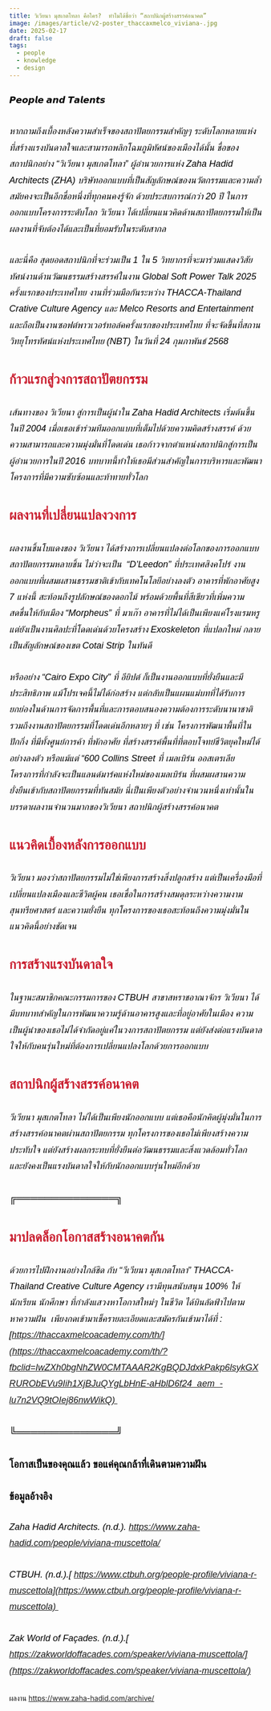 ```yaml
---
title: วิเวียนา มุสเกตโทลา คือใคร?  ทำไมได้ชื่อว่า “สถาปนิกผู้สร้างสรรค์อนาคต”
image: /images/article/v2-poster_thaccaxmelco_viviana-.jpg
date: 2025-02-17
draft: false
tags:
  - people
  - knowledge
  - design
---
```

<style>
    body {
        color: black;
    }

    h3 {
        color: #ca2031;
        font-family: "IBM Plex Sans Thai", sans-serif;
        font-weight: bold;
        font-size: 26px;
        line-height: 1.8;
    }

    h4 {
        color: black;
        font-family: "IBM Plex Sans Thai", sans-serif;
        font-weight: bold;
        font-size: 20px;
        line-height: 1.8;
    }

h5 {
        color: black;
        font-family: "sarabun", sans-serif;
        font-weight: lighter;
        font-size: 18px;
        line-height: 1.8;
    }
</style>

##### 𝙋𝙚𝙤𝙥𝙡𝙚 𝙖𝙣𝙙 𝙏𝙖𝙡𝙚𝙣𝙩𝙨

##### หากถามถึงเบื้องหลังความสำเร็จของสถาปัตยกรรมสำคัญๆ ระดับโลกหลายแห่ง ที่สร้างแรงบันดาลใจและสามารถพลิกโฉมภูมิทัศน์ของเมืองได้นั้น ชื่อของสถาปนิกอย่าง “วิเวียนา มุสเกตโทลา” ผู้อำนวยการแห่ง Zaha Hadid Architects (ZHA) บริษัทออกแบบที่เป็นสัญลักษณ์ของนวัตกรรมและความล้ำสมัยคงจะเป็นอีกชื่อหนึ่งที่ทุกคนคงรู้จัก ด้วยประสบการณ์กว่า 20 ปี ในการออกแบบโครงการระดับโลก วิเวียนา ได้เปลี่ยนแนวคิดด้านสถาปัตยกรรมให้เป็นผลงานที่จับต้องได้และเป็นที่ยอมรับในระดับสากล

##### และนี่คือ สุดยอดสถาปนิกที่จะร่วมเป็น 1 ใน 5 วิทยากรที่จะมาร่วมแสดงวิสัยทัศน์งานด้านวัฒนธรรมสร้างสรรค์ในงาน Global Soft Power Talk 2025 ครั้งแรกของประเทศไทย งานที่ร่วมมือกันระหว่าง THACCA-Thailand Crative Culture Agency และ Melco Resorts and Entertainment  และถือเป็นงานซอฟต์พาวเวอร์ทอล์คครั้งแรกของประเทศไทย ที่จะจัดขึ้นที่สถานวิทยุโทรทัศน์แห่งประเทศไทย (NBT) ในวันที่ 24 กุมภาพันธ์ 2568 

### **ก้าวแรกสู่วงการสถาปัตยกรรม**

##### เส้นทางของ วิเวียนา สู่การเป็นผู้นำใน Zaha Hadid Architects เริ่มต้นขึ้นในปี 2004 เมื่อเธอเข้าร่วมทีมออกแบบที่เต็มไปด้วยความคิดสร้างสรรค์ ด้วยความสามารถและความมุ่งมั่นที่โดดเด่น เธอก้าวจากตำแหน่งสถาปนิกสู่การเป็นผู้อำนวยการในปี 2016 บทบาทนี้ทำให้เธอมีส่วนสำคัญในการบริหารและพัฒนาโครงการที่มีความซับซ้อนและท้าทายทั่วโลก

### **ผลงานที่เปลี่ยนแปลงวงการ**

##### ผลงานชิ้นโบแดงของ วิเวียนา ได้สร้างการเปลี่ยนแปลงต่อโลกของการออกแบบสถาปัตยกรรมหลายชิ้น ไม่ว่าจะเป็น  “D’Leedon” ที่ประเทศสิงคโปร์ งานออกแบบที่ผสมผสานธรรมชาติเข้ากับเทคโนโลยีอย่างลงตัว อาคารที่พักอาศัยสูง 7 แห่งนี้ สะท้อนถึงรูปลักษณ์ของดอกไม้ พร้อมด้วยพื้นที่สีเขียวที่เพิ่มความสดชื่นให้กับเมือง “Morpheus” ที่ มาเก๊า อาคารที่ไม่ได้เป็นเพียงแค่โรงแรมหรู แต่ยังเป็นงานศิลปะที่โดดเด่นด้วยโครงสร้าง Exoskeleton ที่แปลกใหม่ กลายเป็นสัญลักษณ์ของเขต Cotai Strip ในทันดี 

##### หรืออย่าง “Cairo Expo City” ที่ อียิปต์ ก็เป็นงานออกแบบที่ยั่งยืนและมีประสิทธิภาพ แม้โปรเจคนี้ไม่ได้ก่อสร้าง แต่กลับเป็นแผนแม่บทที่ได้รับการยกย่องในด้านการจัดการพื้นที่และการตอบสนองความต้องการระดับนานาชาติ รวมถึงงานสถาปัตยกรรมที่โดดเด่นอีกหลายๆ ที่ เช่น โครงการพัฒนาพื้นที่ในปักกิ่ง ที่มีทั้งศูนย์การค้า ที่พักอาศัย ที่สร้างสรรค์พื้นที่ที่ตอบโจทย์ชีวิตยุคใหม่ได้อย่างลงตัว หรือแม้แต่ “600 Collins Street ที่ เมลเบิร์น ออสเตรเลีย โครงการที่กำลังจะเป็นแลนด์มาร์คแห่งใหม่ของเมลเบิร์น ที่ผสมผสานความยั่งยืนเข้ากับสถาปัตยกรรมที่ทันสมัย นี่เป็นเพียงตัวอย่างจำนวนหนึ่งเท่านั้นในบรรดาผลงานจำนวนมากของวิเวียนา สถาปนิกผู้สร้างสรรค์อนาคต

### **แนวคิดเบื้องหลังการออกแบบ**

##### วิเวียนา มองว่าสถาปัตยกรรมไม่ใช่เพียงการสร้างสิ่งปลูกสร้าง แต่เป็นเครื่องมือที่เปลี่ยนแปลงเมืองและชีวิตผู้คน เธอเชื่อในการสร้างสมดุลระหว่างความงาม สุนทรียศาสตร์ และความยั่งยืน ทุกโครงการของเธอสะท้อนถึงความมุ่งมั่นในแนวคิดนี้อย่างชัดเจน

### **การสร้างแรงบันดาลใจ**

##### ในฐานะสมาชิกคณะกรรมการของ CTBUH สาขาสหราชอาณาจักร วิเวียนา ได้มีบทบาทสำคัญในการพัฒนาความรู้ด้านอาคารสูงและที่อยู่อาศัยในเมือง ความเป็นผู้นำของเธอไม่ได้จำกัดอยู่แค่ในวงการสถาปัตยกรรม แต่ยังส่งต่อแรงบันดาลใจให้กับคนรุ่นใหม่ที่ต้องการเปลี่ยนแปลงโลกด้วยการออกแบบ

### **สถาปนิกผู้สร้างสรรค์อนาคต**

##### วีเวียนา มุสเกตโทลา ไม่ได้เป็นเพียงนักออกแบบ แต่เธอคือนักคิดผู้มุ่งมั่นในการสร้างสรรค์อนาคตผ่านสถาปัตยกรรม ทุกโครงการของเธอไม่เพียงสร้างความประทับใจ แต่ยังสร้างผลกระทบที่ยั่งยืนต่อวัฒนธรรมและสิ่งแวดล้อมทั่วโลก และยังคงเป็นแรงบันดาลใจให้กับนักออกแบบรุ่นใหม่อีกด้วย

#### ╔══════════════╗


### มาปลดล็อกโอกาสสร้างอนาคตกัน

##### ด้วยการไปฝึกงานอย่างใกล้ชิด กับ “วีเวียนา มุสเกตโทลา” THACCA-Thailand Creative Culture Agency เรามีทุนสนับสนุน 100% ให้นักเรียน นักศึกษา ที่กำลังแสวงหาโอกาสใหม่ๆ ในชีวิต ได้บินลัดฟ้าไปตามหาความฝัน  เพียงกดเข้ามาเช็ครายละเอียดและสมัครกันเข้ามาได้ที่ :  [https://thaccaxmelcoacademy.com/th/](https://thaccaxmelcoacademy.com/th/?fbclid=IwZXh0bgNhZW0CMTAAAR2KgBQDJdxkPakp6lsykGXRURObEVu9Iih1XjBJuQYgLbHnE-aHblD6f24_aem_-lu7n2VQ9tOIej86nwWikQ) 

#### ╚══════════════╝

#### โอกาสเป็นของคุณแล้ว ขอแค่คุณกล้าที่เดินตามความฝัน 

#### ข้อมูลอ้างอิง

##### Zaha Hadid Architects. (n.d.). <https://www.zaha-hadid.com/people/viviana-muscettola/> 

##### CTBUH. (n.d.).[ https://www.ctbuh.org/people-profile/viviana-r-muscettola](https://www.ctbuh.org/people-profile/viviana-r-muscettola) 

##### Zak World of Façades. (n.d.).[ https://zakworldoffacades.com/speaker/viviana-muscettola/](https://zakworldoffacades.com/speaker/viviana-muscettola/)

##### 
ผลงาน <https://www.zaha-hadid.com/archive/>
